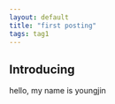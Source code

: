 ```yaml
---
layout: default
title: "first posting"
tags: tag1
---
```


## Introducing

hello, my name is youngjin

